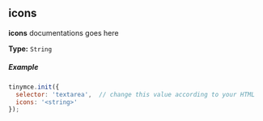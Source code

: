 ## icons

**icons** documentations goes here

**Type:**  `String`

##### Example

```js
tinymce.init({
  selector: 'textarea',  // change this value according to your HTML
  icons: '<string>'
});
```

